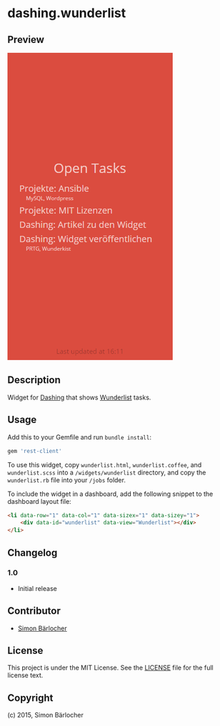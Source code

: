 # dashing.wunderlist

## Preview
![](https://raw.githubusercontent.com/sbaerlocher/dashing.wunderlist/master/wunderlist.png)

## Description

Widget for [Dashing](http://dashing.io/) that shows [Wunderlist](https://wunderlist.com) tasks.

## Usage

Add this to your Gemfile and run `bundle install`:
```bash
gem 'rest-client'
```

To use this widget, copy `wunderlist.html`, `wunderlist.coffee`, and `wunderlist.scss` into a `/widgets/wunderlist` directory, and copy the `wunderlist.rb` file into your `/jobs` folder.

To include the widget in a dashboard, add the following snippet to the dashboard layout file:

```html
<li data-row="1" data-col="1" data-sizex="1" data-sizey="1">
    <div data-id="wunderlist" data-view="Wunderlist"></div>
</li>
```

## Changelog

### 1.0

* Initial release
 
## Contributor

* [Simon Bärlocher](https://sbaerlocher.ch)
 
## License

This project is under the MIT License. See the [LICENSE](https://sbaerlo.ch/licence) file for the full license text.

## Copyright

(c) 2015, Simon Bärlocher